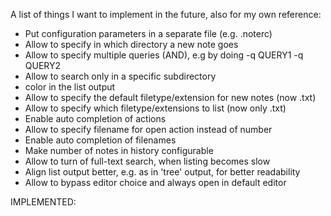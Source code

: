 A list of things I want to implement in the future, also for my own reference:

- Put configuration parameters in a separate file (e.g. .noterc)
- Allow to specify in which directory a new note goes
- Allow to specify multiple queries (AND), e.g by doing -q QUERY1 -q QUERY2
- Allow to search only in a specific subdirectory
- color in the list output 
- Allow to specify the default filetype/extension for new notes (now .txt)
- Allow to specify which filetype/extensions to list (now only .txt)
- Enable auto completion of actions
- Allow to specify filename for open action instead of number
- Enable auto completion of filenames
- Make number of notes in history configurable
- Allow to turn of full-text search, when listing becomes slow
- Align list output better, e.g. as in 'tree' output, for better readability
- Allow to bypass editor choice and always open in default editor


IMPLEMENTED:
